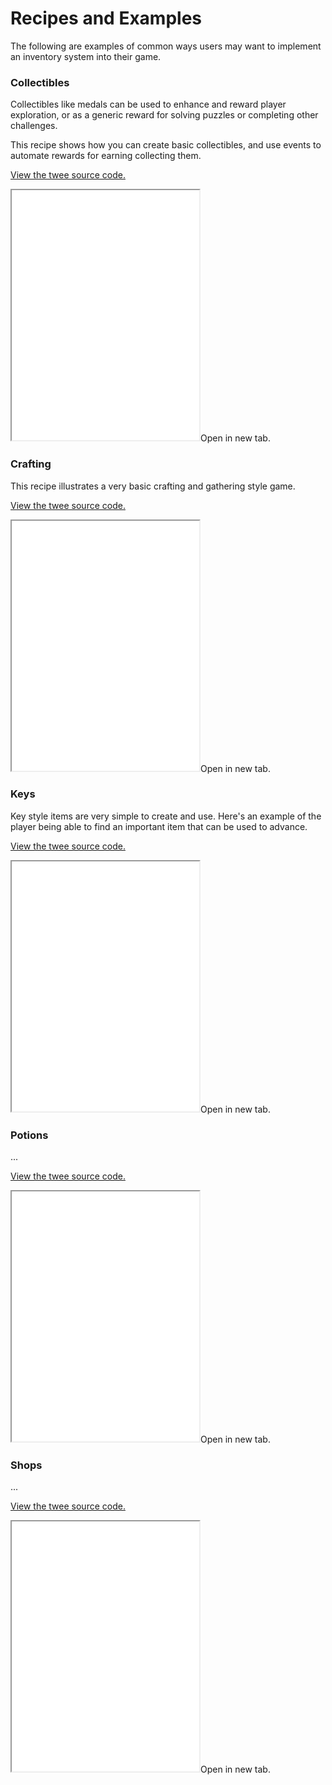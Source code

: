 # Recipes and Examples

The following are examples of common ways users may want to implement an inventory system into their game.

### Collectibles

Collectibles like medals can be used to enhance and reward player exploration, or as a generic reward for solving puzzles or completing other challenges.

This recipe shows how you can create basic collectibles, and use events to automate rewards for earning collecting them.

[View the twee source code.](recipes/collectibles/index.twee ":ignore")

<div class="sc-frame"><iframe height="400px" src="recipes/collectibles.html"></iframe><span title="Open in new tab">Open in new tab.</span></div>

### Crafting

This recipe illustrates a very basic crafting and gathering style game.

[View the twee source code.](recipes/crafting/index.twee ":ignore")

<div class="sc-frame"><iframe height="400px" src="recipes/crafting.html"></iframe><span title="Open in new tab">Open in new tab.</span></div>

### Keys

Key style items are very simple to create and use. Here's an example of the player being able to find an important item that can be used to advance.

[View the twee source code.](recipes/keys/index.twee ":ignore")

<div class="sc-frame"><iframe height="400px" src="recipes/keys.html"></iframe><span title="Open in new tab">Open in new tab.</span></div>

### Potions

...

[View the twee source code.](recipes/potions/index.twee ":ignore")

<div class="sc-frame"><iframe height="400px" src="recipes/potions.html"></iframe><span title="Open in new tab">Open in new tab.</span></div>

### Shops

...

[View the twee source code.](recipes/shop/index.twee ":ignore")

<div class="sc-frame"><iframe height="400px" src="recipes/shop.html"></iframe><span title="Open in new tab">Open in new tab.</span></div>